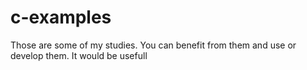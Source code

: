 # c-examples
Those are some of my studies. You can benefit from them and use or develop them. It would be usefull
